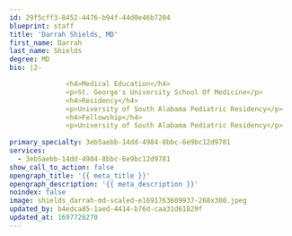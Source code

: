 ```yaml
---
id: 29f5cff3-8452-4476-b94f-44d0e46b7204
blueprint: staff
title: 'Darrah Shields, MD'
first_name: Darrah
last_name: Shields
degree: MD
bio: |2-

              <h4>Medical Education</h4>
              <p>St. George's University School Of Medicine</p>
              <h4>Residency</h4>
              <p>University of South Alabama Pediatric Residency</p>
              <h4>Fellowship</h4>
              <p>University of South Alabama Pediatric Residency</p>
          
primary_specialty: 3eb5aebb-14dd-4984-8bbc-6e9bc12d9781
services:
  - 3eb5aebb-14dd-4984-8bbc-6e9bc12d9781
show_call_to_action: false
opengraph_title: '{{ meta_title }}'
opengraph_description: '{{ meta_description }}'
noindex: false
image: shields_darrah-md-scaled-e1691763609937-268x300.jpeg
updated_by: b4edca85-1aed-4414-b76d-caa31d61829f
updated_at: 1697726270
---
```

